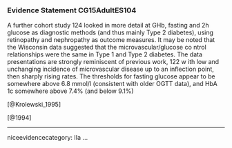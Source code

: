 ### Evidence Statement CG15AdultES104
A further cohort study 124 looked in more detail at GHb, fasting and 2h glucose as diagnostic methods (and thus mainly Type 2 diabetes), using retinopathy and nephropathy as outcome measures. It may be noted that the Wisconsin data suggested that the microvascular/glucose co ntrol relationships were the same in Type 1 and Type 2 diabetes. The data presentations are strongly reminiscent of previous work, 122 w ith low and unchanging incidence of microvascular disease up to an inflection point, then sharply rising rates. The thresholds for fasting glucose appear to be somewhere above 6.8 mmol/l (consistent with older OGTT data), and HbA 1c somewhere above 7.4% (and below 9.1%)

[@Krolewski_1995]

[@1994]

---
niceevidencecategory: IIa
...


